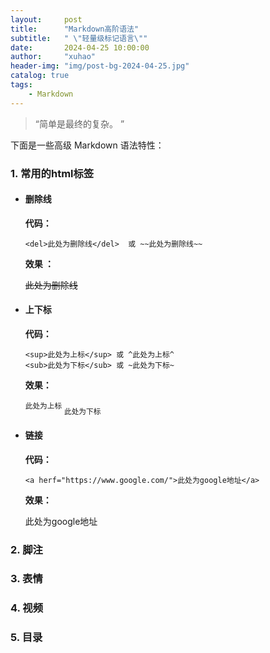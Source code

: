 ```yaml
---
layout:     post
title:      "Markdown高阶语法"
subtitle:   " \"轻量级标记语言\""
date:       2024-04-25 10:00:00
author:     "xuhao"
header-img: "img/post-bg-2024-04-25.jpg"
catalog: true
tags:
    - Markdown
---
```


> “简单是最终的复杂。 ”



下面是一些高级 Markdown 语法特性：



### 1. 常用的html标签

+ #### 删除线

  **代码：**

  ```
  <del>此处为删除线</del>  或 ~~此处为删除线~~
  ```

  **效果 ：**

  <del>此处为删除线</del>

+ #### 上下标

  **代码：**

  ```
  <sup>此处为上标</sup> 或 ^此处为上标^
  <sub>此处为下标</sub> 或 ~此处为下标~
  ```

  **效果：**

  <sup>此处为上标</sup>            <sub>此处为下标</sub>      

+ #### 链接

  **代码：**

  ```
  <a herf="https://www.google.com/">此处为google地址</a>
  ```

  **效果：**

  <a herf="https://www.google.com/">此处为google地址</a>

  

### 2. 脚注

### 3. 表情

### 4. 视频

### 5. 目录
